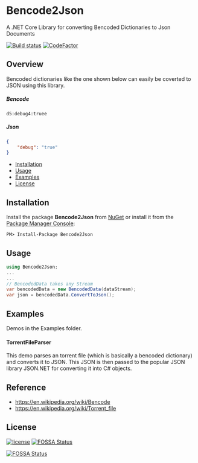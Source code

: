 # Bencode2Json

A .NET Core Library for converting Bencoded Dictionaries to Json Documents 

[![Build status](https://ci.appveyor.com/api/projects/status/fcije8tvireboq8d/branch/master?svg=true)](https://ci.appveyor.com/project/vijayshinva/bencode2json/branch/master)
[![CodeFactor](https://www.codefactor.io/repository/github/vijayshinva/bencode2json/badge)](https://www.codefactor.io/repository/github/vijayshinva/bencode2json)

## Overview
Bencoded dictionaries like the one shown below can easily be coverted to JSON using this library.

##### Bencode
```bencode
d5:debug4:truee
```
##### Json
```json
{
	"debug": "true"
}
```
- [Installation](#installation)
- [Usage](#usage)
- [Examples](#examples)
- [License](#license)

## Installation

Install the package **Bencode2Json** from [NuGet](https://www.nuget.org/packages/Bencode2Json/) 
or install it from the [Package Manager Console](https://docs.microsoft.com/en-us/nuget/tools/package-manager-console):

```
PM> Install-Package Bencode2Json
```

## Usage

```C#
using Bencode2Json;
...
...
// BencodedData takes any Stream
var bencodedData = new BencodedData(dataStream);
var json = bencodedData.ConvertToJson();
```

## Examples
Demos in the Examples folder.

#### TorrentFileParser
This demo parses an torrent file (which is basically a bencoded dictionary) and converts it to JSON. This JSON is then passed to the popular JSON library JSON.NET for converting it into C# objects.

## Reference
- https://en.wikipedia.org/wiki/Bencode
- https://en.wikipedia.org/wiki/Torrent_file


## License
[![license](https://img.shields.io/github/license/mashape/apistatus.svg)](https://github.com/vijayshinva/Bencode2Json/blob/master/LICENSE)
[![FOSSA Status](https://app.fossa.io/api/projects/git%2Bhttps%3A%2F%2Fgithub.com%2Fvijayshinva%2FBencode2Json.svg?type=shield)](https://app.fossa.io/projects/git%2Bhttps%3A%2F%2Fgithub.com%2Fvijayshinva%2FBencode2Json?ref=badge_shield)

[![FOSSA Status](https://app.fossa.io/api/projects/git%2Bhttps%3A%2F%2Fgithub.com%2Fvijayshinva%2FBencode2Json.svg?type=large)](https://app.fossa.io/projects/git%2Bhttps%3A%2F%2Fgithub.com%2Fvijayshinva%2FBencode2Json?ref=badge_large)